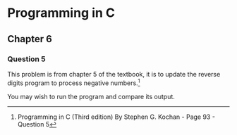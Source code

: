 # Programming in C
## Chapter 6
### Question 5
This problem is from chapter 5 of the textbook, it is to update the reverse digits program to process negative numbers.[^1]

You may wish to run the program and compare its output.

[^1]: Programming in C (Third edition) By Stephen G. Kochan - Page 93 - Question 5